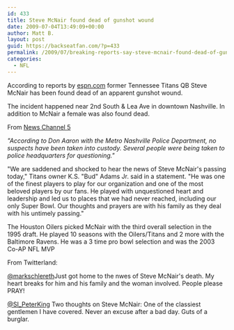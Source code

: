 ```yaml
---
id: 433
title: Steve McNair found dead of gunshot wound
date: 2009-07-04T13:49:09+00:00
author: Matt B.
layout: post
guid: https://backseatfan.com/?p=433
permalink: /2009/07/breaking-reports-say-steve-mcnair-found-dead-of-gunshot-wound/
categories:
  - NFL
---
```


<div class="entry">
  <p>
    According to reports by <a href="http://sports.espn.go.com/nfl/news/story?id=4306275">espn.com</a> former Tennessee Titans QB Steve McNair has been found dead of an apparent gunshot wound.
  </p>

  <p>
    The incident happened near 2nd South & Lea Ave in downtown Nashville. In addition to McNair a female was also found dead.
  </p>

  <p>
    From <a href="http://www.newschannel5.com/global/story.asp?s=10643962">News Channel 5</a>
  </p>

  <p>
    <em>"According to Don Aaron with the Metro Nashville Police Department, no suspects have been taken into custody. Several people were being taken to police headquarters for questioning."</em>
  </p>

  <p>
    "We are saddened and shocked to hear the news of Steve McNair's passing today," Titans owner K.S. "Bud" Adams Jr. said in a statement. "He was one of the finest players to play for our organization and one of the most beloved players by our fans. He played with unquestioned heart and leadership and led us to places that we had never reached, including our only Super Bowl. Our thoughts and prayers are with his family as they deal with his untimely passing."
  </p>

  <p>
    The Houston Oilers picked McNair with the third overall selection in the 1995 draft. He played 10 seasons with the Oilers/Titans and 2 more with the Baltimore Ravens. He was a 3 time pro bowl selection and was the 2003 Co-AP NFL MVP
  </p>

  <p>
    From Twitterland:
  </p>

  <p>
    <span><strong><a title="mark schlereth" href="http://twitter.com/markschlereth"></a></strong><span> <a href="http://twitter.com/markschlereth">@markschlereth</a>Just got home to the nwes of Steve McNair's death. My heart breaks for him and his family and the woman involved. People please PRAY!</span></span>
  </p>

  <p>
    <span><span><a href="http://twitter.com/SI_PeterKing">@SI_PeterKing</a> Two thoughts on Steve McNair: One of the classiest gentlemen I have covered. Never an excuse after a bad day. Guts of a burglar.</span></span>
  </p>
</div>
